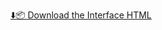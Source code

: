 <a href="https://github.com/BGSTA9/Azot_Dive_Index/archive/refs/heads/main.zip"
   download="Azot_Dive_Index.html">
  ⬇️📦 Download the Interface HTML
</a>
